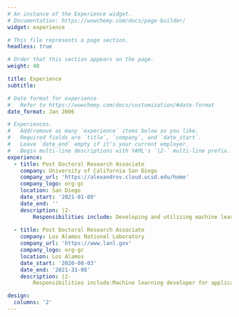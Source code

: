 ```yaml
---
# An instance of the Experience widget.
# Documentation: https://wowchemy.com/docs/page-builder/
widget: experience

# This file represents a page section.
headless: true

# Order that this section appears on the page.
weight: 40

title: Experience
subtitle:

# Date format for experience
#   Refer to https://wowchemy.com/docs/customization/#date-format
date_format: Jan 2006

# Experiences.
#   Add/remove as many `experience` items below as you like.
#   Required fields are `title`, `company`, and `date_start`.
#   Leave `date_end` empty if it's your current employer.
#   Begin multi-line descriptions with YAML's `|2-` multi-line prefix.
experience:
  - title: Post Doctoral Research Associate
    company: University of California San Diego
    company_url: 'https://alexandrov.cloud.ucsd.edu/home'
    company_logo: org-gc
    location: San Diego
    date_start: '2021-01-09'
    date_end: ''
    description: |2-
        Responsibilities include: Developing and utilizing machine learning approaches for accurate detection of mutational signatures in human cancer.
        
  - title: Post Doctoral Research Associate
    company: Los Alamos National Laboratory
    company_url: 'https://www.lanl.gov'
    company_logo: org-gc
    location: Los Alamos
    date_start: '2020-08-03'
    date_end: '2021-31-08'
    description: |2-
        Responsibilities include:Machine learning developer for applications in a) Epigenetics, specifically breathing dynamics of DNA , b)Chemical Physics and c) Computational Fluid and Solid Mechanics. Specialized in unsupervised machine learning, which involves identification of latent dimensions using  Matrix and Tensor Decomposition, Graph-based clustering techniques and Natural Language Processing.

design:
  columns: '2'
---
```

